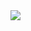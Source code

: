 <img src="https://capsule-render.vercel.app/api?type=waving&color=auto&height=200&section=header&text=Jimin's Github&fontSize=90" />
